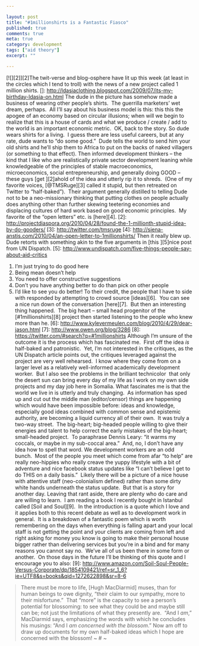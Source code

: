 ```yaml
---

layout: post
title: "#1millionshirts is a Fantastic Fiasco"
published: true
comments: true
meta: true
category: development
tags: ["aid theory"]
excerpt: ""

---
```


[![][2]][2]The twit-verse and blog-osphere have lit up this week (at least in the circles which I tend to troll) with the news of a new project called 1 million shirts.
 []: http://ldasiaclothing.blogspot.com/2009/07/its-my-birthday-ldasia-on.html
The dude in the picture has somehow made a business of wearing other people’s shirts.  The guerrilla marketers’ wet dream, perhaps.  All I’ll say about his business model is this: this this the apogee of an economy based on circular illusions; when will we begin to realize that this is a house of cards and what we produce / create / add to the world is an important economic metric.  OK, back to the story.
So dude wears shirts for a living.  I guess there are less useful careers, but at any rate, dude wants to “do some good.”  Dude tells the world to send him your old shirts and he’ll ship them to Africa to put on the backs of naked villagers (or something to that effect).
Then informed development thinkers – the kind that I like who are realistically private sector development leaning while knowledgeable of the principles of stable macroeconomics, microeconomics, social entrepreneurship, and generally doing GOOD – these guys [get ][2]ahold of the idea and utterly rip it to shreds.  (One of my favorite voices, [@TMSRuge][3] called it stupid, but then retreated on Twitter to “half-baked”).  Their argument generally distilled to telling Dude not to be a neo-missionary thinking that putting clothes on people actually does anything other than further skewing teetering economies and displacing cultures of hard work based on good economic principles.  My favorite of the “open letters” etc. is [here][4].
 [2]: http://projectdiaspora.org/2010/04/28/found-the-1-millionth-stupid-idea-by-do-gooders/
 [3]: http://twitter.com/tmsruge
 [4]: http://siena-anstis.com/2010/04/an-open-letter-to-1millionshirts/
Then it really blew up.  Dude retorts with something akin to the five arguments in [this ][5]nice post from UN Dispatch.
 [5]: http://www.undispatch.com/five-things-people-say-about-aid-critics
1.  I’m just trying to do good here
2.  Being mean doesn’t help
3.  You need to offer constructive suggestions
4.  Don’t you have anything better to do than pick on other people
5.  I’d like to see you do better!
To their credit, the people that I have to side with responded by attempting to crowd source [ideas][6].  You can see a nice run down of the conversation [here][7].  But then an interesting thing happened.  The big heart – small head progenitor of the [#1millionshirts][8] project then started listening to the people who knew more than he.
 [6]: http://www.kylevermeulen.com/blog/2010/4/29/dear-jason.html
 [7]: http://www.owen.org/blog/3286
 [8]: https://twitter.com/#search?q=#1millionshirts
Although I’m unsure of the outcome it is the process which has fascinated me.  First off the idea *is* half-baked and patronistic.  Yet, I’m not interested in the critiques, as the UN Dispatch article points out, the critiques leveraged against the project are very well rehearsed.  I know where they come from on a larger level as a relatively well-informed academically development worker.  But I also see the problems in the brilliant technicolor  that only the desert sun can bring every day of my life as I work on my own side projects and my day job here in Somalia.
What fascinates me is that the world we live in is utterly and truly changing.  As information has sped up and cut out the middle man (editor/censor) things are happening which would have been impossible before: ideas and knowledge, especially good ideas combined with common sense and epistemic authority, are becoming a liquid currency all of their own.  It was truly a two-way street.  The big-heart; big-headed people willing to give their energies and talent to help correct the early mistakes of the big-heart; small-headed project.  To paraphrase Dennis Leary: “it warms my coccals, or maybe in my sub-coccal area.”  And, no, I don’t have any idea how to spell that word.
We development workers are an odd bunch.  Most of the people you meet which come from afar “to help” are really neo-hippies who really creave the yuppy lifestyle with a bit of adventure and nice facebook status updates like “I can’t believe I get to do THIS on a daily basis.”  Likely there will be a picture of a nice house with attentive staff (neo-colonialism defined) rather than some dirty white hands underneath the status update.  But that is a story for another day.
Leaving that rant aside, there are plenty who do care and are willing to learn.  I am reading a book I recently bought in Istanbul called [Soil and Soul][9].  In the introduction is a quote which I love and it applies both to this recent debate as well as to development work in general.  It is a breakdown of a fantastic poem which is worth remembering on the days when everything is falling apart and your local staff is not getting the point and your clients are coming from left and right asking for money you know is going to make their personal house bigger rather than delivering services but you’re in a bind and for many reasons you cannot say no.  We’ve all of us been there in some form or another.  On those days in the future I’ll be thinking of this quote and I encourage you to also:
 [9]: http://www.amazon.com/Soil-Soul-People-Versus-Corporate/dp/1854109421/ref=sr_1_6?ie=UTF8&s=books&qid=1272622898&sr=8-6
> There must be more to life, [Hugh MacDiarmid] muses, than for human beings to owe dignity, “their claim to our sympathy, more to their misfortune.”  That “more” is the capacity to see a person’s potential for blossoming: to see what they could be and maybe still can be; not just the limitations of what they presently are.  “And I *am*,” MacDiarmid says, emphasizing the words with which he concludes his musings: “And I *am concerned with the blossom*.”
Now am off to draw up documents for my own half-baked ideas which I hope are concerned with the blossom!
~ # ~